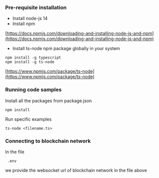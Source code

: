 ### Pre-requisite installation

- Install node-js 14
- Install npm

[https://docs.npmjs.com/downloading-and-installing-node-js-and-npm](https://docs.npmjs.com/downloading-and-installing-node-js-and-npm)

- Install ts-node npm package globally in your system

```
npm install -g typescript
npm install -g ts-node
```

[https://www.npmjs.com/package/ts-node](https://www.npmjs.com/package/ts-node)



### Running code samples

Install all the packages from package.json
```
npm install
```


Run specific examples
```
ts-node <filename.ts>
```


### Connecting to blockchain network

In the file 

```
 .env
```
we provide the websocket url of blockchain network in the file above
